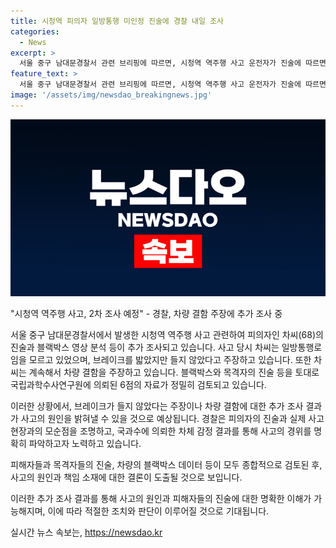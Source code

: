 ```yaml
---
title: 시청역 피의자 일방통행 미인정 진술에 경찰 내일 조사
categories:
  - News
excerpt: >
  서울 중구 남대문경찰서 관련 브리핑에 따르면, 시청역 역주행 사고 운전자가 진술에 따르면 일방통행로를 모르고 브레이크가 들지 않았다고 주장한 것으로 전해졌다. 차량 결함 주장에 대한 추가 조사를 진행하기로 했으며, 피해자와 목격자를 포함한 관련자 모두 조사를 완료했다. 추가로 차량 블랙박스 분석과 국과수에 의뢰한 자료 심층 검토가 계획되어 있다. 결함 주장에 따라서 실제 차체 결함이 있었는지 여부가 핵심으로 지목되고 있다. #사고 #수사 #시청역
feature_text: >
  서울 중구 남대문경찰서 관련 브리핑에 따르면, 시청역 역주행 사고 운전자가 진술에 따르면 일방통행로를 모르고 브레이크가 들지 않았다고 주장한 것으로 전해졌다. 차량 결함 주장에 대한 추가 조사를 진행하기로 했으며, 피해자와 목격자를 포함한 관련자 모두 조사를 완료했다. 추가로 차량 블랙박스 분석과 국과수에 의뢰한 자료 심층 검토가 계획되어 있다. 결함 주장에 따라서 실제 차체 결함이 있었는지 여부가 핵심으로 지목되고 있다. #사고 #수사 #시청역
image: '/assets/img/newsdao_breakingnews.jpg'
---
```


<p><img src="/assets/img/newsdao_breakingnews.jpg" alt="implanttips 속보" /></p>

<p>"시청역 역주행 사고, 2차 조사 예정" - 경찰, 차량 결함 주장에 추가 조사 중</p>

<p>서울 중구 남대문경찰서에서 발생한 시청역 역주행 사고 관련하여 피의자인 차씨(68)의 진술과 블랙박스 영상 분석 등이 추가 조사되고 있습니다. 사고 당시 차씨는 일방통행로임을 모르고 있었으며, 브레이크를 밟았지만 들지 않았다고 주장하고 있습니다. 또한 차씨는 계속해서 차량 결함을 주장하고 있습니다. 블랙박스와 목격자의 진술 등을 토대로 국립과학수사연구원에 의뢰된 6점의 자료가 정밀히 검토되고 있습니다. </p>

<p>이러한 상황에서, 브레이크가 들지 않았다는 주장이나 차량 결함에 대한 추가 조사 결과가 사고의 원인을 밝혀낼 수 있을 것으로 예상됩니다. 경찰은 피의자의 진술과 실제 사고 현장과의 모순점을 조명하고, 국과수에 의뢰한 차체 감정 결과를 통해 사고의 경위를 명확히 파악하고자 노력하고 있습니다. </p>

<p>피해자들과 목격자들의 진술, 차량의 블랙박스 데이터 등이 모두 종합적으로 검토된 후, 사고의 원인과 책임 소재에 대한 결론이 도출될 것으로 보입니다.</p>

<p>이러한 추가 조사 결과를 통해 사고의 원인과 피해자들의 진술에 대한 명확한 이해가 가능해지며, 이에 따라 적절한 조치와 판단이 이루어질 것으로 기대됩니다.</p>
실시간 뉴스 속보는, <a href="https://newsdao.kr" rel="dofollow">https://newsdao.kr</a>


